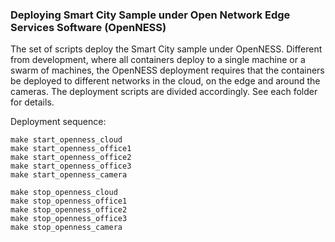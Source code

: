
### Deploying Smart City Sample under Open Network Edge Services Software (OpenNESS)

The set of scripts deploy the Smart City sample under OpenNESS. Different from development, where all containers deploy to a single machine or a swarm of machines, the OpenNESS deployment requires that the containers be deployed to different networks in the cloud, on the edge and around the cameras. The deployment scripts are divided accordingly. See each folder for details.    

Deployment sequence:   
```
make start_openness_cloud
make start_openness_office1
make start_openness_office2
make start_openness_office3
make start_openness_camera
```

```
make stop_openness_cloud
make stop_openness_office1
make stop_openness_office2
make stop_openness_office3
make stop_openness_camera
```


